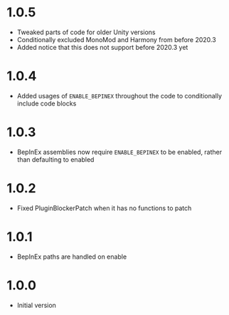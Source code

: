 ﻿# 1.0.5

- Tweaked parts of code for older Unity versions
- Conditionally excluded MonoMod and Harmony from before 2020.3
- Added notice that this does not support before 2020.3 yet

# 1.0.4

- Added usages of `ENABLE_BEPINEX` throughout the code to conditionally include code blocks

# 1.0.3

- BepInEx assemblies now require `ENABLE_BEPINEX` to be enabled, rather than defaulting to enabled

# 1.0.2

- Fixed PluginBlockerPatch when it has no functions to patch

# 1.0.1

- BepInEx paths are handled on enable

# 1.0.0

- Initial version